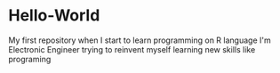 # Hello-World
My first repository when I start to learn programming on R language
I'm Electronic Engineer trying to reinvent myself learning new skills like programing
